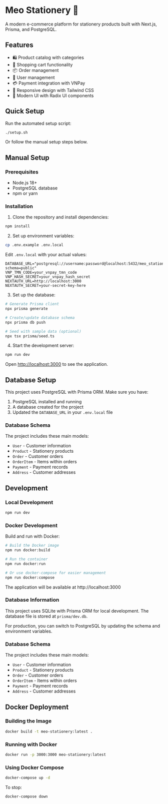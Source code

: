 # Meo Stationery 📝

A modern e-commerce platform for stationery products built with Next.js, Prisma, and PostgreSQL.

## Features

- 🛍️ Product catalog with categories
- 🛒 Shopping cart functionality
- 📦 Order management
- 👤 User management
- 💳 Payment integration with VNPay
- 📱 Responsive design with Tailwind CSS
- 🎨 Modern UI with Radix UI components

## Quick Setup

Run the automated setup script:

```bash
./setup.sh
```

Or follow the manual setup steps below.

## Manual Setup

### Prerequisites

- Node.js 18+ 
- PostgreSQL database
- npm or yarn

### Installation

1. Clone the repository and install dependencies:

```bash
npm install
```

2. Set up environment variables:

```bash
cp .env.example .env.local
```

Edit `.env.local` with your actual values:

```env
DATABASE_URL="postgresql://username:password@localhost:5432/meo_stationery?schema=public"
VNP_TMN_CODE=your_vnpay_tmn_code
VNP_HASH_SECRET=your_vnpay_hash_secret
NEXTAUTH_URL=http://localhost:3000
NEXTAUTH_SECRET=your-secret-key-here
```

3. Set up the database:

```bash
# Generate Prisma client
npx prisma generate

# Create/update database schema
npx prisma db push

# Seed with sample data (optional)
npx tsx prisma/seed.ts
```

4. Start the development server:

```bash
npm run dev
```

Open [http://localhost:3000](http://localhost:3000) to see the application.

## Database Setup

This project uses PostgreSQL with Prisma ORM. Make sure you have:

1. PostgreSQL installed and running
2. A database created for the project
3. Updated the `DATABASE_URL` in your `.env.local` file

### Database Schema

The project includes these main models:
- `User` - Customer information
- `Product` - Stationery products
- `Order` - Customer orders
- `OrderItem` - Items within orders
- `Payment` - Payment records
- `Address` - Customer addresses

## Development

### Local Development

```bash
npm run dev
```

### Docker Development

Build and run with Docker:

```bash
# Build the Docker image
npm run docker:build

# Run the container
npm run docker:run

# Or use docker-compose for easier management
npm run docker:compose
```

The application will be available at http://localhost:3000

### Database Information

This project uses SQLite with Prisma ORM for local development. The database file is stored at `prisma/dev.db`.

For production, you can switch to PostgreSQL by updating the schema and environment variables.

### Database Schema

The project includes these main models:
- `User` - Customer information
- `Product` - Stationery products
- `Order` - Customer orders
- `OrderItem` - Items within orders
- `Payment` - Payment records
- `Address` - Customer addresses

## Docker Deployment

### Building the Image

```bash
docker build -t meo-stationery:latest .
```

### Running with Docker

```bash
docker run -p 3000:3000 meo-stationery:latest
```

### Using Docker Compose

```bash
docker-compose up -d
```

To stop:

```bash
docker-compose down
```

